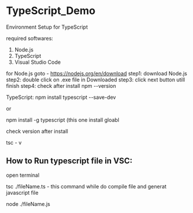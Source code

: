 # TypeScript_Demo
Environment Setup for TypeScript

required softwares:
1. Node.js
2. TypeScript
3. Visual Studio Code

for Node.js goto - https://nodejs.org/en/download
step1: download Node.js
step2: double click on .exe file in Downloaded
step3: click next button utill finish 
step4: check after install npm --version

TypeScript:
npm install typescript --save-dev

or

npm install -g typescript (this one install gloabl

check version after install

tsc - v

How to Run typescript file in VSC:
---------------------------------

open terminal 

tsc ./fileName.ts - this command while do compile file and generat javascript file

node ./fileName.js 
